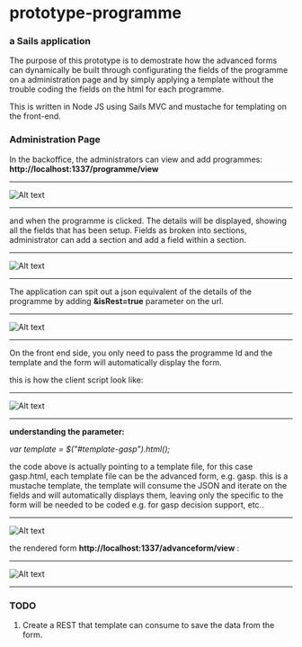 # prototype-programme
### a Sails application


The purpose of this prototype is to demostrate how the advanced forms can dynamically be built through configurating the
fields of the programme on a administration page and by simply applying a template without the trouble coding the fields
on the html for each programme.

This is written in Node JS using Sails MVC and mustache for templating on the front-end.


### Administration Page

In the backoffice, the administrators can view and add programmes: 
**http://localhost:1337/programme/view**

* * *

![Alt text](http://i.imgur.com/ZYpelfB.jpg)

* * *

and when the programme is clicked. The details will be displayed, showing all the fields that has been setup.
Fields as broken into sections, administrator can add a section and add a field within a section.

* * *

![Alt text](http://i.imgur.com/zocwwNS.jpg)

* * *

The application can spit out a json equivalent of the details of the programme by adding **&isRest=true**
parameter on the url.

* * *

![Alt text](http://i.imgur.com/H2jIgg4.jpg)

* * *

On the front end side, you only need to pass the programme Id and the template and the form will automatically
display the form.

this is how the client script look like:

* * *

![Alt text](http://i.imgur.com/kRzkS6t.jpg)

* * *

**understanding the parameter:**

*var template = $("#template-gasp").html();* 

the code above is actually pointing to a template file, for this case gasp.html, each template file can be the advanced form, e.g. gasp.
this is a mustache template, the template will consume the JSON and iterate on the fields and will automatically displays them, leaving
only the specific to the form will be needed to be coded e.g. for gasp decision support, etc.. 

* * *

![Alt text](http://i.imgur.com/Sk6oeFy.jpg)


the rendered form **http://localhost:1337/advanceform/view** :

* * *

![Alt text](http://i.imgur.com/cVq5BZX.jpg)

* * *

### TODO

1. Create a REST that template can consume to save the data from the form.




